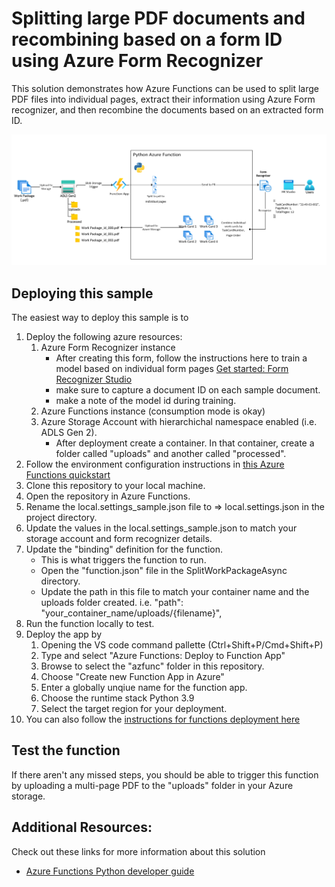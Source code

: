 # Splitting large PDF documents and recombining based on a form ID using Azure Form Recognizer
This solution demonstrates how Azure Functions can be used to split large PDF files into individual pages, extract their information using Azure Form recognizer, and then recombine the documents based on an extracted form ID. 

![A diagram showing the flow of forms to azure form recognizer](./media/architecture_diagram.png)

## Deploying this sample
The easiest way to deploy this sample is to 
1. Deploy the following azure resources:
    1. Azure Form Recognizer instance
        * After creating this form, follow the instructions here to train a model based on individual form pages [Get started: Form Recognizer Studio](https://docs.microsoft.com/en-us/azure/applied-ai-services/form-recognizer/quickstarts/try-v3-form-recognizer-studio#custom-models)
        * make sure to capture a document ID on each sample document. 
        * make a note of the model id during training.
    2. Azure Functions instance (consumption mode is okay)
    3. Azure Storage Account with hierarchichal namespace enabled (i.e. ADLS Gen 2). 
        * After deployment create a container. In that container, create a folder called "uploads" and another called "processed".
1. Follow the environment configuration instructions in [this Azure Functions quickstart](https://docs.microsoft.com/en-us/azure/azure-functions/create-first-function-vs-code-python#configure-your-environment)
1. Clone this repository to your local machine. 
1. Open the repository in Azure Functions.
1. Rename the local.settings_sample.json file to => local.settings.json in the project directory. 
1. Update the values in the local.settings_sample.json to match your storage account and form recognizer details. 
1. Update the "binding" definition for the function. 
    * This is what triggers the function to run. 
    * Open the "function.json" file in the SplitWorkPackageAsync directory. 
    * Update the path in this file to match your container name and the uploads folder created. i.e. "path": "your_container_name/uploads/{filename}",
1. Run the function locally to test. 
1. Deploy the app by
    1. Opening the VS code command pallette (Ctrl+Shift+P/Cmd+Shift+P)
    1. Type and select "Azure Functions: Deploy to Function App"
    1. Browse to select the "azfunc" folder in this repository. 
    1. Choose "Create new Function App in Azure"
    1. Enter a globally unqiue name for the function app. 
    1. Choose the runtime stack Python 3.9
    1. Select the target region for your deployment.
1. You can also follow the [instructions for functions deployment here](https://docs.microsoft.com/en-us/azure/azure-functions/create-first-function-vs-code-python#publish-the-project-to-azure)

## Test the function
If there aren't any missed steps, you should be able to trigger this function by uploading a multi-page PDF to the "uploads" folder in your Azure storage. 

## Additional Resources:
Check out these links for more information about this solution
* [Azure Functions Python developer guide](https://docs.microsoft.com/en-us/azure/azure-functions/functions-reference-python?tabs=asgi%2Cazurecli-linux%2Capplication-level)